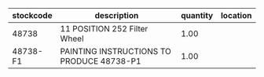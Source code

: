 |stockcode|description|quantity|location|
|---------|-----------|--------|--------|
|48738|11 POSITION 252 Filter Wheel|1.00||
|48738-F1|PAINTING INSTRUCTIONS TO PRODUCE 48738-P1|1.00||
